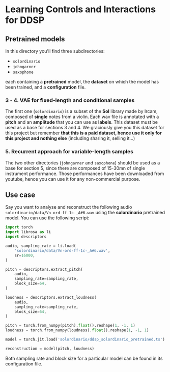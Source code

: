 # Learning Controls and Interactions for DDSP

## Pretrained models

In this directory you'll find three subdirectories:

* `solordinario`
* `johngarner`
* `saxophone`

each containing a **pretrained** model, the **dataset** on which the model has been trained, and a **configuration** file.


### 3 - 4. VAE for fixed-length and conditional samples

The first one (`solordinario`) is a subset of the **Sol** library made by Ircam, composed of **single** notes from a violin. Each wav file is annotated with a **pitch** and an **amplitude** that you can use as **labels**. This dataset must be used as a base for sections 3 and 4. We graciously give you this dataset for this project but remember **that this is a paid dataset, hence use it only for this project and nothing else** (including sharing it, selling it...)

### 5. Recurrent approach for variable-length samples

The two other directories (`johngarner` and `saxophone`) should be used as a base for section 5, since there are composed of 15-30mn of single instrument performance. Those performances have been downloaded from youtube, hence you can use it for any non-commercial purpose.

## Use case

Say you want to analyse and reconstruct the following audio `solordinario/data/Vn-ord-ff-1c-_A#6.wav` using the **solordinario** pretrained model. You can use the following script:

```python
import torch
import librosa as li
import descriptors

audio, sampling_rate = li.load(
    'solordinario/data/Vn-ord-ff-1c-_A#6.wav',
    sr=16000,
)

pitch = descriptors.extract_pitch(
    audio,
    sampling_rate=sampling_rate,
    block_size=64,
)

loudness = descriptors.extract_loudness(
    audio,
    sampling_rate=sampling_rate,
    block_size=64,
)

pitch = torch.from_numpy(pitch).float().reshape(1, -1, 1)
loudness = torch.from_numpy(loudness).float().reshape(1, -1, 1)

model = torch.jit.load('solordinario/ddsp_solordinario_pretrained.ts')

reconstruction = model(pitch, loudness)
```

Both sampling rate and block size for a particular model can be found in its configuration file.